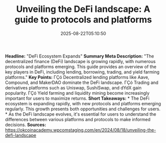 ﻿---
title: "Unveiling the DeFi landscape: A guide to protocols and platforms"
date: "2025-08-22T05:10:50"
category: "Markets"
summary: ""
slug: "unveiling the defi landscape a guide to protocols and platfo"
source_urls:
  - "https://okcoinacademy.wpcomstaging.com/en/2024/08/18/unveiling-the-defi-landscape"
seo:
  title: "Unveiling the DeFi landscape: A guide to protocols and platforms | Hash n Hedge"
  description: ""
  keywords: ["news", "markets", "brief"]
---
**Headline:** "DeFi Ecosystem Expands"  **Summary Meta Description:** "The decentralized finance (DeFi) landscape is growing rapidly, with numerous protocols and platforms emerging. This guide provides an overview of the key players in DeFi, including lending, borrowing, trading, and yield farming platforms."  **Key Points:**  ΓÇó Decentralized lending platforms like Aave, Compound, and MakerDAO dominate the DeFi landscape. ΓÇó Trading and derivatives platforms such as Uniswap, SushiSwap, and dYdX gain popularity. ΓÇó Yield farming and liquidity mining become increasingly important for users to maximize returns.  **Short Takeaways:**  * The DeFi ecosystem is expanding rapidly, with new protocols and platforms emerging regularly. This growth presents both opportunities and challenges for users. * As the DeFi landscape evolves, it's essential for users to understand the differences between various platforms and protocols to make informed decisions.  **Sources:** https://okcoinacademy.wpcomstaging.com/en/2024/08/18/unveiling-the-defi-landscape 
